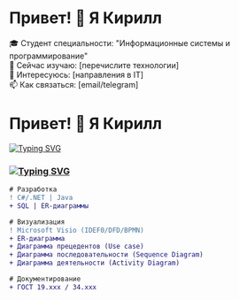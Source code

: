 # Привет! 👋 Я Кирилл
🎓 Студент специальности: "Информационные системы и программирование"  
🌱 Сейчас изучаю: [перечислите технологии]  
🔭 Интересуюсь: [направления в IT]  
📫 Как связаться: [email/telegram]  


<h1>
  Привет! 👋 Я Кирилл
</h1>
<a href="https://git.io/typing-svg"><img src="https://readme-typing-svg.demolab.com?font=Verdana&weight=500&size=15&pause=1000&color=12B30A&background=000000D4&center=true&vCenter=true&width=444&lines=%D0%9F%D1%80%D0%BE%D1%84%D0%B5%D1%81%D1%81%D0%B8%D0%BE%D0%BD%D0%B0%D0%BB%D1%8C%D0%BD%D1%8B%D0%B9+%D1%80%D0%B0%D0%B7%D1%80%D1%8F%D0%B4+%D0%B2+%D0%B4%D0%BE%D0%BA%D1%83%D0%BC%D0%B5%D0%BD%D1%82%D0%B8%D1%80%D0%BE%D0%B2%D0%B0%D0%BD%D0%B8%D0%B8;%D0%9F%D0%BE%D0%BB%D0%BD%D1%8B%D0%B9+%D1%86%D0%B8%D0%BA%D0%BB+%D1%80%D0%B0%D0%B7%D1%80%D0%B0%D0%B1%D0%BE%D1%82%D0%BA%D0%B8+%D0%9F%D0%9E" alt="Typing SVG" /></a>
<h3><a href="https://git.io/typing-svg"><img src="https://readme-typing-svg.demolab.com?font=Verdana&weight=500&size=15&pause=1000&color=000000&width=444&lines=%D0%9C%D0%9E%D0%99+%D0%A1%D0%A2%D0%95%D0%9A+%D0%A2%D0%95%D0%A5%D0%9D%D0%9E%D0%9B%D0%9E%D0%93%D0%98%D0%99" alt="Typing SVG" /></a> </h3> 

```diff
# Разработка
! C#/.NET | Java
+ SQL | ER-диаграммы

# Визуализация
! Microsoft Visio (IDEF0/DFD/BPMN)
+ ER-диаграмма
+ Диаграмма прецедентов (Use case)
+ Диаграмма последовательности (Sequence Diagram)
+ Диаграмма деятельности (Activity Diagram)

# Документирование
+ ГОСТ 19.ххх / 34.ххх
